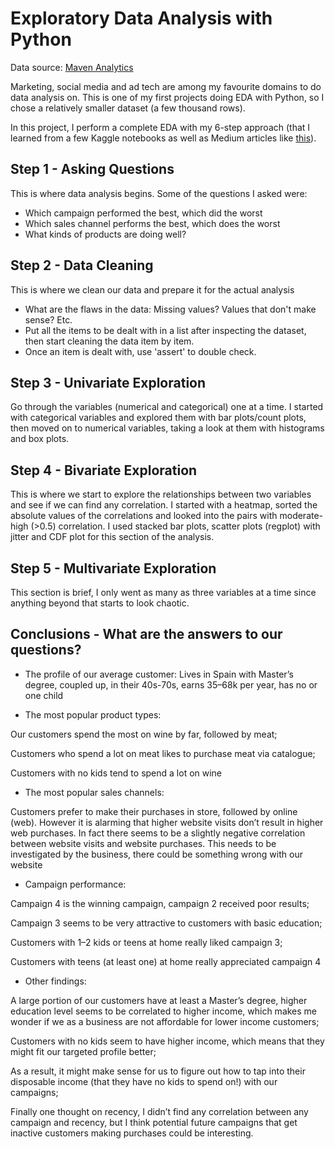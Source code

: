# Exploratory Data Analysis with Python

Data source: [Maven Analytics](https://www.mavenanalytics.io/data-playground?page=3&pageSize=5)

Marketing, social media and ad tech are among my favourite domains to do data analysis on. This is one of my first projects doing EDA with Python, so I chose a relatively smaller dataset (a few thousand rows).

In this project, I perform a complete EDA with my 6-step approach (that I learned from a few Kaggle notebooks as well as Medium articles like [this](https://towardsdatascience.com/my-6-part-powerful-eda-template-that-speaks-of-ultimate-skill-6bdde3c91431)).

## Step 1 - Asking Questions

This is where data analysis begins. Some of the questions I asked were: 
- Which campaign performed the best, which did the worst
- Which sales channel performs the best, which does the worst
- What kinds of products are doing well?

## Step 2 - Data Cleaning

This is where we clean our data and prepare it for the actual analysis
- What are the flaws in the data: Missing values? Values that don't make sense? Etc.
- Put all the items to be dealt with in a list after inspecting the dataset, then start cleaning the data item by item.
- Once an item is dealt with, use 'assert' to double check.

## Step 3 - Univariate Exploration

Go through the variables (numerical and categorical) one at a time. I started with categorical variables and explored them with bar plots/count plots, then moved on to numerical variables, taking a look at them with histograms and box plots.

## Step 4 - Bivariate Exploration

This is where we start to explore the relationships between two variables and see if we can find any correlation. I started with a heatmap, sorted the absolute values of the correlations and looked into the pairs with moderate-high (>0.5) correlation. I used stacked bar plots, scatter plots (regplot) with jitter and CDF plot for this section of the analysis.

## Step 5 - Multivariate Exploration

This section is brief, I only went as many as three variables at a time since anything beyond that starts to look chaotic.

## Conclusions - What are the answers to our questions?

- The profile of our average customer:
Lives in Spain with Master’s degree, coupled up, in their 40s-70s, earns 35–68k per year, has no or one child

- The most popular product types:

Our customers spend the most on wine by far, followed by meat;

Customers who spend a lot on meat likes to purchase meat via catalogue;

Customers with no kids tend to spend a lot on wine

- The most popular sales channels:

Customers prefer to make their purchases in store, followed by online (web). However it is alarming that higher website visits don’t result in higher web purchases. In fact there seems to be a slightly negative correlation between website visits and website purchases. This needs to be investigated by the business, there could be something wrong with our website

- Campaign performance:

Campaign 4 is the winning campaign, campaign 2 received poor results;

Campaign 3 seems to be very attractive to customers with basic education;

Customers with 1–2 kids or teens at home really liked campaign 3;

Customers with teens (at least one) at home really appreciated campaign 4

- Other findings:

A large portion of our customers have at least a Master’s degree, higher education level seems to be correlated to higher income, which makes me wonder if we as a business are not affordable for lower income customers;

Customers with no kids seem to have higher income, which means that they might fit our targeted profile better;

As a result, it might make sense for us to figure out how to tap into their disposable income (that they have no kids to spend on!) with our campaigns;

Finally one thought on recency, I didn’t find any correlation between any campaign and recency, but I think potential future campaigns that get inactive customers making purchases could be interesting.

